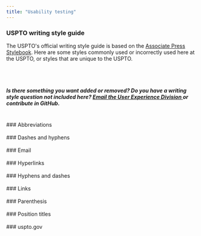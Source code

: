 ```yaml
---
title: "Usability testing"
---
```


<div class="pl-pattern">

<h3>USPTO writing style guide</h3>

The USPTO's official writing style guide is based on the <a href="http://www.apstylebook.com">Associate Press Stylebook</a>. Here are some styles commonly used or incorrectly used here at the USPTO, or styles that are unique to the USPTO.

<br><br>
</div>

<div class="pl-pattern">
<h5 class="text-muted normal">Is there something you want added or removed? Do you have a writing style question not included here? <a href="mailto:contactUXD@uspto.gov"> Email the User Experience Division </a> or contribute in GitHub.</h5>
</div>

<div class="pl-pattern">
<br>
### Abbreviations
<br>
</div>

<div class="pl-pattern">
<br>
### Dashes and hyphens
<br>
</div>

<div class="pl-pattern">
<br>
### Email
<br>
</div>

<div class="pl-pattern">
<br>
### Hyperlinks
<br>
</div>

<div class="pl-pattern">
<br>
### Hyphens and dashes
<br>
</div>

<div class="pl-pattern">
<br>
### Links
<br>
</div>

<div class="pl-pattern">
<br>
### Parenthesis
<br>
</div>

<div class="pl-pattern">
<br>
### Position titles
<br>
</div>

<div class="pl-pattern">
<br>
### uspto.gov
<br>
</div>
